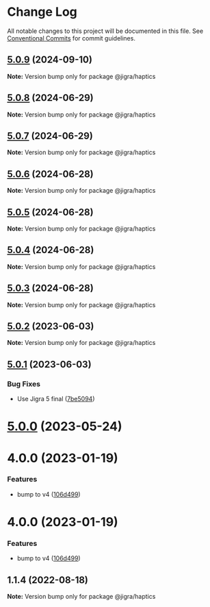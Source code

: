 # Change Log

All notable changes to this project will be documented in this file.
See [Conventional Commits](https://conventionalcommits.org) for commit guidelines.

## [5.0.9](https://github.com/familyjs/jigra-plugins/compare/@jigra/haptics@5.0.8...@jigra/haptics@5.0.9) (2024-09-10)

**Note:** Version bump only for package @jigra/haptics

## [5.0.8](https://github.com/familyjs/jigra-plugins/compare/@jigra/haptics@5.0.7...@jigra/haptics@5.0.8) (2024-06-29)

**Note:** Version bump only for package @jigra/haptics

## [5.0.7](https://github.com/familyjs/jigra-plugins/compare/@jigra/haptics@5.0.6...@jigra/haptics@5.0.7) (2024-06-29)

**Note:** Version bump only for package @jigra/haptics

## [5.0.6](https://github.com/familyjs/jigra-plugins/compare/@jigra/haptics@5.0.5...@jigra/haptics@5.0.6) (2024-06-28)

**Note:** Version bump only for package @jigra/haptics

## [5.0.5](https://github.com/familyjs/jigra-plugins/compare/@jigra/haptics@5.0.4...@jigra/haptics@5.0.5) (2024-06-28)

**Note:** Version bump only for package @jigra/haptics

## [5.0.4](https://github.com/familyjs/jigra-plugins/compare/@jigra/haptics@5.0.3...@jigra/haptics@5.0.4) (2024-06-28)

**Note:** Version bump only for package @jigra/haptics

## [5.0.3](https://github.com/familyjs/jigra-plugins/compare/@jigra/haptics@5.0.2...@jigra/haptics@5.0.3) (2024-06-28)

**Note:** Version bump only for package @jigra/haptics

## [5.0.2](https://github.com/familyjs/jigra-plugins/compare/@jigra/haptics@5.0.1...@jigra/haptics@5.0.2) (2023-06-03)

**Note:** Version bump only for package @jigra/haptics

## [5.0.1](https://github.com/familyjs/jigra-plugins/compare/@jigra/haptics@5.0.0...@jigra/haptics@5.0.1) (2023-06-03)

### Bug Fixes

- Use Jigra 5 final ([7be5094](https://github.com/familyjs/jigra-plugins/commit/7be509425c5cc9f21b1f9e78794b2c6b76ca7702))

# [5.0.0](https://github.com/familyjs/jigra-plugins/compare/@jigra/haptics@1.1.4...@jigra/haptics@5.0.0) (2023-05-24)

# 4.0.0 (2023-01-19)

### Features

- bump to v4 ([106d499](https://github.com/familyjs/jigra-plugins/commit/106d49991e82a0505a82571530b73fcda020e7e4))

# 4.0.0 (2023-01-19)

### Features

- bump to v4 ([106d499](https://github.com/navify/jigra-plugins/commit/106d49991e82a0505a82571530b73fcda020e7e4))

## 1.1.4 (2022-08-18)

**Note:** Version bump only for package @jigra/haptics
